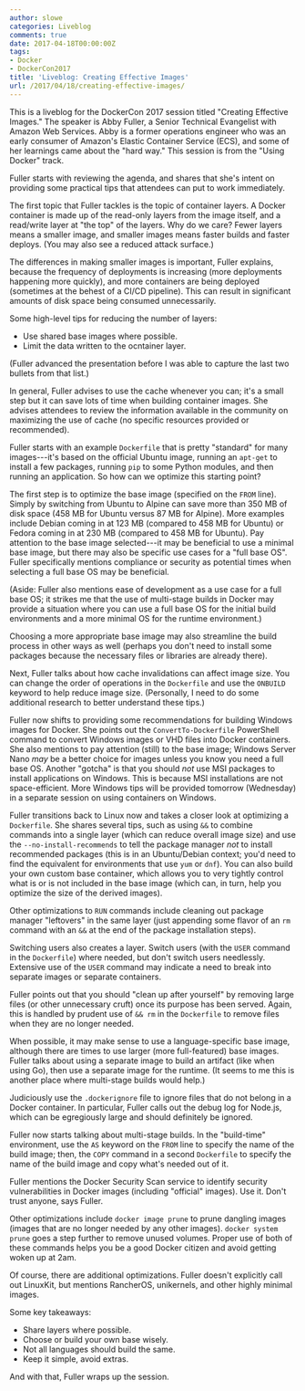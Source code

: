 ```yaml
---
author: slowe
categories: Liveblog
comments: true
date: 2017-04-18T00:00:00Z
tags:
- Docker
- DockerCon2017
title: 'Liveblog: Creating Effective Images'
url: /2017/04/18/creating-effective-images/
---
```


This is a liveblog for the DockerCon 2017 session titled "Creating Effective Images." The speaker is Abby Fuller, a Senior Technical Evangelist with Amazon Web Services. Abby is a former operations engineer who was an early consumer of Amazon's Elastic Container Service (ECS), and some of her learnings came about the "hard way." This session is from the "Using Docker" track.<!--more-->

Fuller starts with reviewing the agenda, and shares that she's intent on providing some practical tips that attendees can put to work immediately.

The first topic that Fuller tackles is the topic of container layers. A Docker container is made up of the read-only layers from the image itself, and a read/write layer at "the top" of the layers. Why do we care? Fewer layers means a smaller image, and smaller images means faster builds and faster deploys. (You may also see a reduced attack surface.)

The differences in making smaller images is important, Fuller explains, because the frequency of deployments is increasing (more deployments happening more quickly), and more containers are being deployed (sometimes at the behest of a CI/CD pipeline). This can result in significant amounts of disk space being consumed unnecessarily.

Some high-level tips for reducing the number of layers:

* Use shared base images where possible.
* Limit the data written to the ocntainer layer.
 
(Fuller advanced the presentation before I was able to capture the last two bullets from that list.)

In general, Fuller advises to use the cache whenever you can; it's a small step but it can save lots of time when building container images. She advises attendees to review the information available in the community on maximizing the use of cache (no specific resources provided or recommended).

Fuller starts with an example `Dockerfile` that is pretty "standard" for many images---it's based on the official Ubuntu image, running an `apt-get` to install a few packages, running `pip` to some Python modules, and then running an application. So how can we optimize this starting point?

The first step is to optimize the base image (specified on the `FROM` line). Simply by switching from Ubuntu to Alpine can save more than 350 MB of disk space (458 MB for Ubuntu versus 87 MB for Alpine). More examples include Debian coming in at 123 MB (compared to 458 MB for Ubuntu) or Fedora coming in at 230 MB (compared to 458 MB for Ubuntu). Pay attention to the base image selected---it may be beneficial to use a minimal base image, but there may also be specific use cases for a "full base OS". Fuller specifically mentions compliance or security as potential times when selecting a full base OS may be beneficial.

(Aside: Fuller also mentions ease of development as a use case for a full base OS; it strikes me that the use of multi-stage builds in Docker may provide a situation where you can use a full base OS for the initial build environments and a more minimal OS for the runtime environment.)

Choosing a more appropriate base image may also streamline the build process in other ways as well (perhaps you don't need to install some packages because the necessary files or libraries are already there).

Next, Fuller talks about how cache invalidations can affect image size. You can change the order of operations in the `Dockerfile` and use the `ONBUILD` keyword to help reduce image size. (Personally, I need to do some additional research to better understand these tips.)

Fuller now shifts to providing some recommendations for building Windows images for Docker. She points out the `ConvertTo-Dockerfile` PowerShell command to convert Windows images or VHD files into Docker containers. She also mentions to pay attention (still) to the base image; Windows Server Nano _may_ be a better choice for images unless you know you need a full base OS. Another "gotcha" is that you should _not_ use MSI packages to install applications on Windows. This is because MSI installations are not space-efficient. More Windows tips will be provided tomorrow (Wednesday) in a separate session on using containers on Windows.

Fuller transitions back to Linux now and takes a closer look at optimizing a `Dockerfile`. She shares several tips, such as using `&&` to combine commands into a single layer (which can reduce overall image size) and use the `--no-install-recommends` to tell the package manager _not_ to install recommended packages (this is in an Ubuntu/Debian context; you'd need to find the equivalent for environments that use `yum` or `dnf`). You can also build your own custom base container, which allows you to very tightly control what is or is not included in the base image (which can, in turn, help you optimize the size of the derived images).

Other optimizations to `RUN` commands include cleaning out package manager "leftovers" in the same layer (just appending some flavor of an `rm` command with an `&&` at the end of the package installation steps).

Switching users also creates a layer. Switch users (with the `USER` command in the `Dockerfile`) where needed, but don't switch users needlessly. Extensive use of the `USER` command may indicate a need to break into separate images or separate containers.

Fuller points out that you should "clean up after yourself" by removing large files (or other unnecessary cruft) once its purpose has been served. Again, this is handled by prudent use of `&& rm` in the `Dockerfile` to remove files when they are no longer needed.

When possible, it may make sense to use a language-specific base image, although there are times to use larger (more full-featured) base images. Fuller talks about using a separate image to build an artifact (like when using Go), then use a separate image for the runtime. (It seems to me this is another place where multi-stage builds would help.)

Judiciously use the `.dockerignore` file to ignore files that do not belong in a Docker container. In particular, Fuller calls out the debug log for Node.js, which can be egregiously large and should definitely be ignored.

Fuller now starts talking about multi-stage builds. In the "build-time" environment, use the `AS` keyword on the `FROM` line to specify the name of the build image; then, the `COPY` command in a second `Dockerfile` to specify the name of the build image and copy what's needed out of it.

Fuller mentions the Docker Security Scan service to identify security vulnerabilities in Docker images (including "official" images). Use it. Don't trust anyone, says Fuller.

Other optimizations include `docker image prune` to prune dangling images (images that are no longer needed by any other images). `docker system prune` goes a step further to remove unused volumes. Proper use of both of these commands helps you be a good Docker citizen and avoid getting woken up at 2am.

Of course, there are additional optimizations. Fuller doesn't explicitly call out LinuxKit, but mentions RancherOS, unikernels, and other highly minimal images.

Some key takeaways:

* Share layers where possible.
* Choose or build your own base wisely.
* Not all languages should build the same.
* Keep it simple, avoid extras.

And with that, Fuller wraps up the session.
